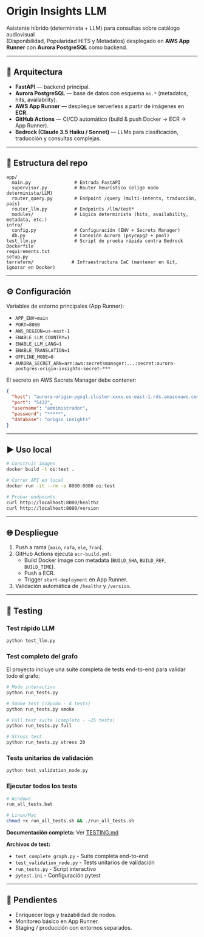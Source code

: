 # Origin Insights LLM

Asistente híbrido (determinista + LLM) para consultas sobre catálogo audiovisual  
(Disponibilidad, Popularidad HITS y Metadatos) desplegado en **AWS App Runner** con **Aurora PostgreSQL** como backend.

---

## 🚀 Arquitectura

- **FastAPI** — backend principal.
- **Aurora PostgreSQL** — base de datos con esquema `ms.*` (metadatos, hits, availability).
- **AWS App Runner** — despliegue serverless a partir de imágenes en **ECR**.
- **GitHub Actions** — CI/CD automático (build & push Docker → ECR → App Runner).
- **Bedrock (Claude 3.5 Haiku / Sonnet)** — LLMs para clasificación, traducción y consultas complejas.

---

## 📂 Estructura del repo

```
app/
  main.py                # Entrada FastAPI
  supervisor.py          # Router heurístico (elige nodo determinista/LLM)
  router_query.py        # Endpoint /query (multi-intents, traducción, país)
  router_llm.py          # Endpoints /llm/test*
  modules/               # Lógica determinista (hits, availability, metadata, etc.)
infra/
  config.py              # Configuración (ENV + Secrets Manager)
  db.py                  # Conexión Aurora (psycopg2 + pool)
test_llm.py              # Script de prueba rápida contra Bedrock
Dockerfile
requirements.txt
setup.py
terraform/              # Infraestructura IaC (mantener en Git, ignorar en Docker)
```

---

## ⚙️ Configuración

Variables de entorno principales (App Runner):

- `APP_ENV=main`
- `PORT=8080`
- `AWS_REGION=us-east-1`
- `ENABLE_LLM_COUNTRY=1`
- `ENABLE_LLM_LANG=1`
- `ENABLE_TRANSLATION=1`
- `OFFLINE_MODE=0`
- `AURORA_SECRET_ARN=arn:aws:secretsmanager:...:secret:aurora-postgres-origin-insights-secret-***`

El secreto en AWS Secrets Manager debe contener:

```json
{
  "host": "aurora-origin-pgsql.cluster-xxxx.us-east-1.rds.amazonaws.com",
  "port": "5432",
  "username": "administrador",
  "password": "*****",
  "database": "origin_insights"
}
```

---

## ▶️ Uso local

```bash
# Construir imagen
docker build -t oi:test .

# Correr API en local
docker run -it --rm -p 8080:8080 oi:test

# Probar endpoints
curl http://localhost:8080/healthz
curl http://localhost:8080/version
```

---

## 🌐 Despliegue

1. Push a rama (`main`, `rafa`, `ele`, `fran`).
2. GitHub Actions ejecuta `ecr-build.yml`:
   - Build Docker image con metadata (`BUILD_SHA`, `BUILD_REF`, `BUILD_TIME`).
   - Push a ECR.
   - Trigger `start-deployment` en App Runner.
3. Validación automática de `/healthz` y `/version`.

---

## 🧪 Testing

### Test rápido LLM
```bash
python test_llm.py
```

### Test completo del grafo

El proyecto incluye una suite completa de tests end-to-end para validar todo el grafo:

```bash
# Modo interactivo
python run_tests.py

# Smoke test (rápido - 4 tests)
python run_tests.py smoke

# Full test suite (completo - ~25 tests)
python run_tests.py full

# Stress test
python run_tests.py stress 20
```

### Tests unitarios de validación
```bash
python test_validation_node.py
```

### Ejecutar todos los tests
```bash
# Windows
run_all_tests.bat

# Linux/Mac
chmod +x run_all_tests.sh && ./run_all_tests.sh
```

**Documentación completa:** Ver [TESTING.md](TESTING.md)

**Archivos de test:**
- `test_complete_graph.py` - Suite completa end-to-end
- `test_validation_node.py` - Tests unitarios de validación
- `run_tests.py` - Script interactivo
- `pytest.ini` - Configuración pytest

---

## 📌 Pendientes

- Enriquecer logs y trazabilidad de nodos.
- Monitoreo básico en App Runner.
- Staging / producción con entornos separados.